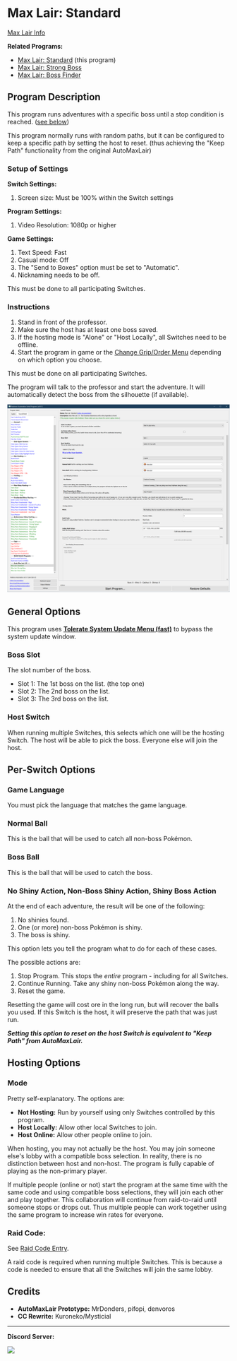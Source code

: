 # Max Lair: Standard

[Max Lair Info](MaxLair.md)

**Related Programs:**

- [Max Lair: Standard](MaxLair-Standard.md) (this program)
- [Max Lair: Strong Boss](MaxLair-StrongBoss.md)
- [Max Lair: Boss Finder](MaxLair-BossFinder.md)


## Program Description

This program runs adventures with a specific boss until a stop condition is reached. ([see below](#per-switch-options))

This program normally runs with random paths, but it can be configured to keep a specific path by setting the host to reset. (thus achieving the "Keep Path" functionality from the original AutoMaxLair)

### Setup of Settings

**Switch Settings:**

1. Screen size: Must be 100% within the Switch settings

**Program Settings:**

1. Video Resolution: 1080p or higher

**Game Settings:**

1. Text Speed: Fast
2. Casual mode: Off
3. The "Send to Boxes" option must be set to "Automatic".
4. Nicknaming needs to be off.

This must be done to all participating Switches.

### Instructions

1. Stand in front of the professor.
2. Make sure the host has at least one boss saved.
3. If the hosting mode is "Alone" or "Host Locally", all Switches need to be offline.
4. Start the program in game or the [Change Grip/Order Menu](https://github.com/PokemonAutomation/Microcontroller/blob/master/Wiki/Programs/NintendoSwitch/ChangeGripOrderMenu.md) depending on which option you choose.

This must be done on all participating Switches.

The program will talk to the professor and start the adventure. It will automatically detect the boss from the silhouette (if available).

<img src="images/MaxLairStandard-Settings.png">

## General Options

This program uses [**Tolerate System Update Menu (fast)**](/Wiki/Programs/NintendoSwitch/FrameworkSettings.md#tolerate-system-update-menu-fast) to bypass the system update window.

### Boss Slot

The slot number of the boss.

- Slot 1: The 1st boss on the list. (the top one)
- Slot 2: The 2nd boss on the list.
- Slot 3: The 3rd boss on the list.

### Host Switch

When running multiple Switches, this selects which one will be the hosting Switch. The host will be able to pick the boss. Everyone else will join the host.


## Per-Switch Options

### Game Language

You must pick the language that matches the game language.

### Normal Ball

This is the ball that will be used to catch all non-boss Pokémon.

### Boss Ball

This is the ball that will be used to catch the boss.

### No Shiny Action, Non-Boss Shiny Action, Shiny Boss Action

At the end of each adventure, the result will be one of the following:

1. No shinies found.
2. One (or more) non-boss Pokémon is shiny.
3. The boss is shiny.

This option lets you tell the program what to do for each of these cases.

The possible actions are:

1. Stop Program. This stops the *entire* program - including for all Switches.
2. Continue Running. Take any shiny non-boss Pokémon along the way.
3. Reset the game.

Resetting the game will cost ore in the long run, but will recover the balls you used. If this Switch is the host, it will preserve the path that was just run.

***Setting this option to reset on the host Switch is equivalent to "Keep Path" from AutoMaxLair.***


## Hosting Options

### Mode

Pretty self-explanatory. The options are:

- **Not Hosting:** Run by yourself using only Switches controlled by this program.
- **Host Locally:** Allow other local Switches to join.
- **Host Online:** Allow other people online to join.

When hosting, you may not actually be the host. You may join someone else's lobby with a compatible boss selection. In reality, there is no distinction between host and non-host.
The program is fully capable of playing as the non-primary player.

If multiple people (online or not) start the program at the same time with the same code and using compatible boss selections, they will join each other and play together.
This collaboration will continue from raid-to-raid until someone stops or drops out. Thus multiple people can work together using the same program to increase win rates for everyone.

### Raid Code:

See [Raid Code Entry](https://github.com/PokemonAutomation/Microcontroller/blob/master/Wiki/Programs/PokemonSwSh/RaidCode.md).

A raid code is required when running multiple Switches. This is because a code is needed to ensure that all the Switches will join the same lobby.


## Credits

- **AutoMaxLair Prototype:** MrDonders, pifopi, denvoros
- **CC Rewrite:** Kuroneko/Mysticial



<hr>

**Discord Server:** 

[<img src="https://canary.discordapp.com/api/guilds/695809740428673034/widget.png?style=banner2">](https://discord.gg/cQ4gWxN)




